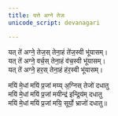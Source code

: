 ```yaml
---
title: यत्ते अग्ने तेजः
unicode_script: devanagari

---
```

यत् ते॑ अग्ने॒ तेज॒स् तेना॒हं ते॑ज॒स्वी भू॑यासम्।  
यत् ते॑ अग्ने॒ वर्च॒स् तेना॒हं व॑च॒स्वी भू॑यासम्।  
यत् ते॑ अग्ने॒ हर॒स् तेना॒हं ह॑र॒स्वी भू॑यासम्।

मयि॑ मे॒धां मयि॑ प्र॒जां मय्य् अ॒ग्निस् तेजो॑ दधातु  
मयि॑ मे॒धां मयि॑ प्र॒जां मयीन्द्र॑ इन्द्रि॒य॑म् दधातु  
मयि॑ मे॒धां मयि॑ प्र॒जां मयि॒ सूर्यो॒ भ्राजो॑ दधातु॥
